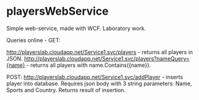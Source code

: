 # playersWebService
Simple web-service, made with WCF. Laboratory work.

Queries online - GET:

http://playerslab.cloudapp.net/Service1.svc/players - returns all players in JSON.
http://playerslab.cloudapp.net/Service1.svc/players?nameQuery={name} - returns all players with name.Contains({name}). 

POST:
http://playerslab.cloudapp.net/Service1.svc/addPlayer - inserts player into database. Requires json body with 3 string parameters: Name, Sports and Country. Returns result of insertion.

